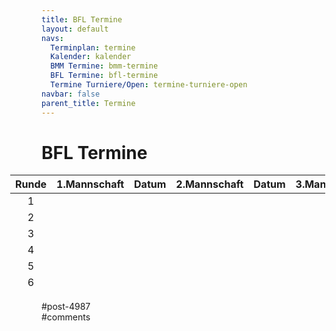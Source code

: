 ```yaml
---
title: BFL Termine 
layout: default
navs:
  Terminplan: termine
  Kalender: kalender
  BMM Termine: bmm-termine
  BFL Termine: bfl-termine
  Termine Turniere/Open: termine-turniere-open
navbar: false
parent_title: Termine
---
```

<div class="post-4987 page type-page status-publish hentry" id="post-4987">
<h1 class="entry-title">BFL Termine</h1>
<div class="entry-content">
<style>
 .t_container { position:relative;left:-50px; }<br /> .smartphone .t_container { left:0px; }<br /> .t_container .td,<br /> .t_container .th {<br />  padding-left:5px;<br />  padding-right:5px;<br /> }<br /></style>
<div class="t_container" style="overflow: visible;">
<table class="clean footable" style="height: 186px;">
<thead>
<tr style="height: 18px;">
<th nowrap="nowrap" style="height: 18px;">Runde</th>
<th nowrap="nowrap" style="height: 18px;">1.Mannschaft</th>
<th nowrap="nowrap" style="text-align: center; height: 18px;">Datum</th>
<th nowrap="nowrap" style="height: 18px;">2.Mannschaft</th>
<th nowrap="nowrap" style="text-align: center; height: 18px;">Datum</th>
<th nowrap="nowrap" style="height: 18px;">3.Mannschaft</th>
<th nowrap="nowrap" style="text-align: center; height: 18px;">Datum</th>
</tr>
</thead>
<tbody>
<tr style="height: 24px;">
<td style="text-align: center; height: 24px;">1</td>
<td nowrap="nowrap" style="height: 24px;"></td>
<td style="text-align: center; height: 24px;"></td>
<td nowrap="nowrap" style="height: 24px;"></td>
<td style="text-align: center; height: 24px;"></td>
<td nowrap="nowrap" style="height: 24px;"></td>
<td style="text-align: center; height: 24px;"></td>
</tr>
<tr style="height: 24px;">
<td style="text-align: center; height: 24px;">2</td>
<td style="height: 24px;"></td>
<td style="text-align: center; height: 24px;"></td>
<td style="height: 24px;"></td>
<td style="text-align: center; height: 24px;"></td>
<td nowrap="nowrap" style="height: 24px;"></td>
<td style="text-align: center; height: 24px;"></td>
</tr>
<tr style="height: 24px;">
<td style="text-align: center; height: 24px;">3</td>
<td nowrap="nowrap" style="height: 24px;"></td>
<td style="text-align: center; height: 24px;"></td>
<td style="height: 24px;"></td>
<td style="height: 24px;"></td>
<td nowrap="nowrap" style="height: 24px;"></td>
<td style="text-align: center; height: 24px;"></td>
</tr>
<tr style="height: 24px;">
<td style="text-align: center; height: 24px;">4</td>
<td nowrap="nowrap" style="height: 24px;"></td>
<td style="height: 24px;"></td>
<td nowrap="nowrap" style="height: 24px;"></td>
<td style="text-align: center; height: 24px;"></td>
<td nowrap="nowrap" style="height: 24px;"></td>
<td style="text-align: center; height: 24px;"></td>
</tr>
<tr style="height: 24px;">
<td style="text-align: center; height: 24px;">5</td>
<td style="height: 24px;"></td>
<td style="text-align: center; height: 24px;"></td>
<td style="height: 24px;"></td>
<td style="text-align: center; height: 24px;"></td>
<td nowrap="nowrap" style="height: 24px;"></td>
<td style="text-align: center; height: 24px;"></td>
</tr>
<tr style="height: 24px;">
<td style="text-align: center; height: 24px;">6</td>
<td style="height: 24px;"></td>
<td style="text-align: center; height: 24px;"></td>
<td style="height: 24px;"></td>
<td style="text-align: center; height: 24px;"></td>
<td nowrap="nowrap" style="height: 24px;"></td>
<td style="text-align: center; height: 24px;"></td>
</tr>
<tr style="height: 24px;">
<td style="text-align: center; height: 24px;">7</td>
<td style="height: 24px;"></td>
<td style="text-align: center; height: 24px;"></td>
<td style="height: 24px;"></td>
<td style="text-align: center; height: 24px;"></td>
<td nowrap="nowrap" style="height: 24px;"></td>
<td style="text-align: center; height: 24px;"></td>
</tr>
</tbody>
</table>
</div>
</div><!-- .entry-content -->
</div> #post-4987 
<div id="comments">
</div> #comments 
